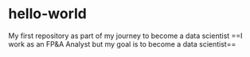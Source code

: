 # hello-world
My first repository as part of my journey to become a data scientist
==I work as an FP&A Analyst but my goal is to become a data scientist==
